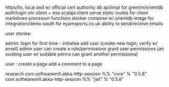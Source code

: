 https/tls, local and w/ official cert authority
db api/impl for gremlin/orientdb
auth/login
xhr client + esa scalajs client
serve static routes for client
markdown processor functions
docker compose w/ orientdb image for integration/demo
oauth for eyamsports.co.uk
ability to send/receive emails

user stories:

admin:
login for first time - initialise 
add user (create new login, verify w/ email)
admin user can create a role/permissions
grant user permissions (an existing user w/ suitable perms can grant another permissions)


user :
create a page
add a comment to a page


research
com.softwaremill.akka-http-session %% "core" % "0.5.6"
com.softwaremill.akka-http-session %% "jwt" % "0.5.6"

